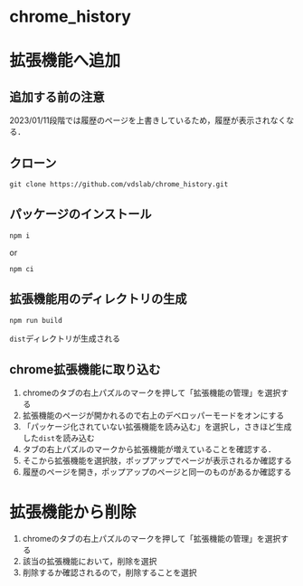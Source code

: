 # chrome_history

# 拡張機能へ追加

## 追加する前の注意

2023/01/11段階では履歴のページを上書きしているため，履歴が表示されなくなる．

## クローン

```
git clone https://github.com/vdslab/chrome_history.git
```

## パッケージのインストール

```
npm i
```
or
```
npm ci
```

## 拡張機能用のディレクトリの生成

```
npm run build
```

`dist`ディレクトリが生成される

## chrome拡張機能に取り込む

1. chromeのタブの右上パズルのマークを押して「拡張機能の管理」を選択する
1. 拡張機能のページが開かれるので右上のデベロッパーモードをオンにする
1. 「パッケージ化されていない拡張機能を読み込む」を選択し，さきほど生成した`dist`を読み込む
1. タブの右上パズルのマークから拡張機能が増えていることを確認する．
  1. そこから拡張機能を選択肢，ポップアップでページが表示されるか確認する
  1. 履歴のページを開き，ポップアップのページと同一のものがあるか確認する
  
# 拡張機能から削除

1. chromeのタブの右上パズルのマークを押して「拡張機能の管理」を選択する
1. 該当の拡張機能において，削除を選択
1. 削除するか確認されるので，削除することを選択
